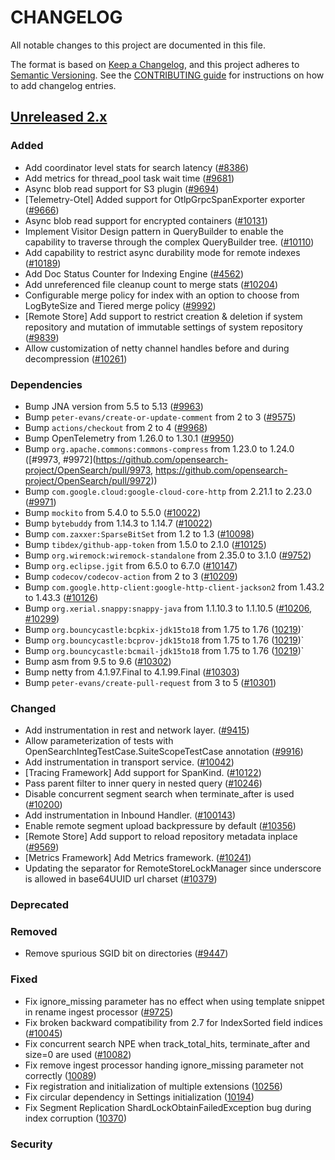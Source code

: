 # CHANGELOG
All notable changes to this project are documented in this file.

The format is based on [Keep a Changelog](https://keepachangelog.com/en/1.0.0/), and this project adheres to [Semantic Versioning](https://semver.org/spec/v2.0.0.html). See the [CONTRIBUTING guide](./CONTRIBUTING.md#Changelog) for instructions on how to add changelog entries.

## [Unreleased 2.x]
### Added
- Add coordinator level stats for search latency ([#8386](https://github.com/opensearch-project/OpenSearch/issues/8386))
- Add metrics for thread_pool task wait time ([#9681](https://github.com/opensearch-project/OpenSearch/pull/9681))
- Async blob read support for S3 plugin ([#9694](https://github.com/opensearch-project/OpenSearch/pull/9694))
- [Telemetry-Otel] Added support for OtlpGrpcSpanExporter exporter ([#9666](https://github.com/opensearch-project/OpenSearch/pull/9666))
- Async blob read support for encrypted containers ([#10131](https://github.com/opensearch-project/OpenSearch/pull/10131))
- Implement Visitor Design pattern in QueryBuilder to enable the capability to traverse through the complex QueryBuilder tree. ([#10110](https://github.com/opensearch-project/OpenSearch/pull/10110))
- Add capability to restrict async durability mode for remote indexes ([#10189](https://github.com/opensearch-project/OpenSearch/pull/10189))
- Add Doc Status Counter for Indexing Engine ([#4562](https://github.com/opensearch-project/OpenSearch/issues/4562))
- Add unreferenced file cleanup count to merge stats ([#10204](https://github.com/opensearch-project/OpenSearch/pull/10204))
- Configurable merge policy for index with an option to choose from LogByteSize and Tiered merge policy ([#9992](https://github.com/opensearch-project/OpenSearch/pull/9992))
- [Remote Store] Add support to restrict creation & deletion if system repository and mutation of immutable settings of system repository ([#9839](https://github.com/opensearch-project/OpenSearch/pull/9839))
- Allow customization of netty channel handles before and during decompression ([#10261](https://github.com/opensearch-project/OpenSearch/pull/10261))

### Dependencies
- Bump JNA version from 5.5 to 5.13 ([#9963](https://github.com/opensearch-project/OpenSearch/pull/9963))
- Bump `peter-evans/create-or-update-comment` from 2 to 3 ([#9575](https://github.com/opensearch-project/OpenSearch/pull/9575))
- Bump `actions/checkout` from 2 to 4 ([#9968](https://github.com/opensearch-project/OpenSearch/pull/9968))
- Bump OpenTelemetry from 1.26.0 to 1.30.1 ([#9950](https://github.com/opensearch-project/OpenSearch/pull/9950))
- Bump `org.apache.commons:commons-compress` from 1.23.0 to 1.24.0 ([#9973, #9972](https://github.com/opensearch-project/OpenSearch/pull/9973, https://github.com/opensearch-project/OpenSearch/pull/9972))
- Bump `com.google.cloud:google-cloud-core-http` from 2.21.1 to 2.23.0 ([#9971](https://github.com/opensearch-project/OpenSearch/pull/9971))
- Bump `mockito` from 5.4.0 to 5.5.0 ([#10022](https://github.com/opensearch-project/OpenSearch/pull/10022))
- Bump `bytebuddy` from 1.14.3 to 1.14.7 ([#10022](https://github.com/opensearch-project/OpenSearch/pull/10022))
- Bump `com.zaxxer:SparseBitSet` from 1.2 to 1.3 ([#10098](https://github.com/opensearch-project/OpenSearch/pull/10098))
- Bump `tibdex/github-app-token` from 1.5.0 to 2.1.0 ([#10125](https://github.com/opensearch-project/OpenSearch/pull/10125))
- Bump `org.wiremock:wiremock-standalone` from 2.35.0 to 3.1.0 ([#9752](https://github.com/opensearch-project/OpenSearch/pull/9752))
- Bump `org.eclipse.jgit` from 6.5.0 to 6.7.0 ([#10147](https://github.com/opensearch-project/OpenSearch/pull/10147))
- Bump `codecov/codecov-action` from 2 to 3 ([#10209](https://github.com/opensearch-project/OpenSearch/pull/10209))
- Bump `com.google.http-client:google-http-client-jackson2` from 1.43.2 to 1.43.3 ([#10126](https://github.com/opensearch-project/OpenSearch/pull/10126))
- Bump `org.xerial.snappy:snappy-java` from 1.1.10.3 to 1.1.10.5 ([#10206](https://github.com/opensearch-project/OpenSearch/pull/10206), [#10299](https://github.com/opensearch-project/OpenSearch/pull/10299))
- Bump `org.bouncycastle:bcpkix-jdk15to18` from 1.75 to 1.76 ([10219](https://github.com/opensearch-project/OpenSearch/pull/10219))`
- Bump `org.bouncycastle:bcprov-jdk15to18` from 1.75 to 1.76 ([10219](https://github.com/opensearch-project/OpenSearch/pull/10219))`
- Bump `org.bouncycastle:bcmail-jdk15to18` from 1.75 to 1.76 ([10219](https://github.com/opensearch-project/OpenSearch/pull/10219))`
- Bump asm from 9.5 to 9.6 ([#10302](https://github.com/opensearch-project/OpenSearch/pull/10302))
- Bump netty from 4.1.97.Final to 4.1.99.Final ([#10303](https://github.com/opensearch-project/OpenSearch/pull/10303))
- Bump `peter-evans/create-pull-request` from 3 to 5 ([#10301](https://github.com/opensearch-project/OpenSearch/pull/10301))

### Changed
- Add instrumentation in rest and network layer. ([#9415](https://github.com/opensearch-project/OpenSearch/pull/9415))
- Allow parameterization of tests with OpenSearchIntegTestCase.SuiteScopeTestCase annotation ([#9916](https://github.com/opensearch-project/OpenSearch/pull/9916))
- Add instrumentation in transport service. ([#10042](https://github.com/opensearch-project/OpenSearch/pull/10042))
- [Tracing Framework] Add support for SpanKind. ([#10122](https://github.com/opensearch-project/OpenSearch/pull/10122))
- Pass parent filter to inner query in nested query ([#10246](https://github.com/opensearch-project/OpenSearch/pull/10246))
- Disable concurrent segment search when terminate_after is used ([#10200](https://github.com/opensearch-project/OpenSearch/pull/10200))
- Add instrumentation in Inbound Handler. ([#100143](https://github.com/opensearch-project/OpenSearch/pull/10143))
- Enable remote segment upload backpressure by default ([#10356](https://github.com/opensearch-project/OpenSearch/pull/10356))
- [Remote Store] Add support to reload repository metadata inplace ([#9569](https://github.com/opensearch-project/OpenSearch/pull/9569))
- [Metrics Framework] Add Metrics framework. ([#10241](https://github.com/opensearch-project/OpenSearch/pull/10241))
- Updating the separator for RemoteStoreLockManager since underscore is allowed in base64UUID url charset ([#10379](https://github.com/opensearch-project/OpenSearch/pull/10379))

### Deprecated

### Removed
- Remove spurious SGID bit on directories ([#9447](https://github.com/opensearch-project/OpenSearch/pull/9447))

### Fixed
- Fix ignore_missing parameter has no effect when using template snippet in rename ingest processor ([#9725](https://github.com/opensearch-project/OpenSearch/pull/9725))
- Fix broken backward compatibility from 2.7 for IndexSorted field indices ([#10045](https://github.com/opensearch-project/OpenSearch/pull/10045))
- Fix concurrent search NPE when track_total_hits, terminate_after and size=0 are used ([#10082](https://github.com/opensearch-project/OpenSearch/pull/10082))
- Fix remove ingest processor handing ignore_missing parameter not correctly ([10089](https://github.com/opensearch-project/OpenSearch/pull/10089))
- Fix registration and initialization of multiple extensions ([10256](https://github.com/opensearch-project/OpenSearch/pull/10256))
- Fix circular dependency in Settings initialization ([10194](https://github.com/opensearch-project/OpenSearch/pull/10194))
- Fix Segment Replication ShardLockObtainFailedException bug during index corruption ([10370](https://github.com/opensearch-project/OpenSearch/pull/10370))

### Security

[Unreleased 2.x]: https://github.com/opensearch-project/OpenSearch/compare/2.11...2.x
